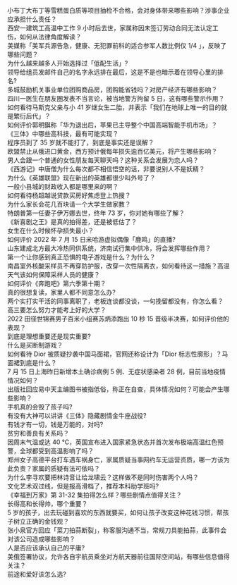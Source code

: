小布丁大布丁等雪糕蛋白质等项目抽检不合格，会对身体带来哪些影响？涉事企业应承担什么责任？  
西安一建筑工高温中工作 9 小时后去世，家属称因未签订劳动合同无法认定工伤，如何从法律角度解读？  
美媒称「美军兵源告急，健康、无犯罪前科的适合参军人数比例仅 1/4 」，反映了哪些问题？  
为什么越来越多人开始选择过「低配生活」?  
领导给组员发邮件自己的名字永远排在最后，这是不是也暗示着在领导心里的排名?  
多城鼓励机关事业单位团购商品房，团购能省钱吗？对房产经济有哪些影响？  
四川一医生在朋友圈发表不当言论，被当地警方拘留 5 日，这有哪些警示作用？  
如何看待马斯克父亲与小 41 岁继女生二胎，并表示「我们在地球上唯一的目的就是繁衍后代」？  
如何评价郭明錤称「华为退出后，苹果已主导整个中国高端智能手机市场」？  
《三体》中哪些高科技，最有可能实现？  
程序员到了 35 岁就不能打了，到底是事实还是误解？  
欧盟禁止从俄进口黄金，西方预计俄每年损失逾百亿美元，将产生哪些影响？  
男人会跟一个普通的女性朋友每天聊天吗？这种关系会发展为恋人吗？  
《西游记》中唐僧为什么每次都不相信悟空的话，非要说别人不是妖精？  
为什么《英雄联盟》现在新出的英雄都很少叫外号了？  
一般小县城的财政收入都是哪里来的啊？  
如何看待杨超越说贷款买房好焦虑登上热搜？  
为什么家长会花几百块请一个大学生做家教？  
特朗普第一任妻子伊万娜去世，终年 73 岁，你对她有哪些了解？  
《新喜剧之王》是真的拍得差，还是被低估了？  
女生在什么时候怀孕损失最小？  
如何评价 2022 年 7 月 15 日米哈游虚拟偶像「鹿鸣」的直播?  
山东建成北方最大冷热同供系统，济南试行集中供冷，将会发挥哪些作用？  
第一个让你感到真正恐惧的电子游戏是什么？为什么？  
南昌室外核酸采样员不再穿防护服，改穿一次性隔离衣，如何看待这一措施？高温天气该如何保障采样人员的健康？  
如何评价《奔跑吧》第六季第十期？  
真的很想复读，家里人都不同意怎么办?  
两个实打实干活的同事离职了，老板连谈都没谈，一句挽留都没有，你怎么看？  
高三要怎么努力才能考上好的大学？  
2022 田径世锦赛男子百米小组赛苏炳添跑出 10 秒 15 晋级半决赛，如何评价他的表现？  
到底是理想重要还是现实重要?  
什么是买断制游戏？  
如何看待 Dior 被质疑抄袭中国马面裙，官网还称设计为「Dior 标志性廓形」？马面裙到底是什么？  
7 月 15 日上海昨日新增本土确诊病例 5 例、无症状感染者 28 例，目前当地疫情情况如何？  
出版社回应易中天主编图书被指低俗，称正在自查，具体情况如何？可能会产生哪些影响？  
手机真的会毁了孩子吗?  
有没有大神可以讲讲《三体》隐藏剧情金牛座战役?  
有钱才有一切，钱是万能的，对吗?  
贫穷和善良有关系吗？  
因周末气温或达 40 ℃，英国宣布进入国家紧急状态并首次发布极端高温红色预警，全球都受到高温影响了吗？  
郑州女子高德平台打车遇车祸身亡，家属质疑当事网约车无运营资质，哪一方该为此负责？家属的质疑有法可依吗？  
为什么李寻欢要把林诗音让给龙啸云？这样做不是同时伤害两个人吗？  
文化艺术双过线，但是报高滑档了，推荐本科助学班吗?  
《幸福到万家》第 31-32 集拍得怎么样？哪些剧情点值得关注？  
长得高和长得帅，哪个重要？  
5 岁的孩子，出去玩碰到喜欢的东西就要买，如何让孩子改变这种花钱习惯，帮孩子树立正确的金钱观？  
张小泉官方回应「菜刀拍蒜断裂」，称客服沟通不当，常规刀具能拍蒜，此事件会对该公司造成哪些影响？  
人是否应该承认自己的平庸?  
美俄签署协议，允许各自宇航员乘坐对方航天器前往国际空间站，有哪些信息值得关注？  
前途和爱好该怎么选?  
